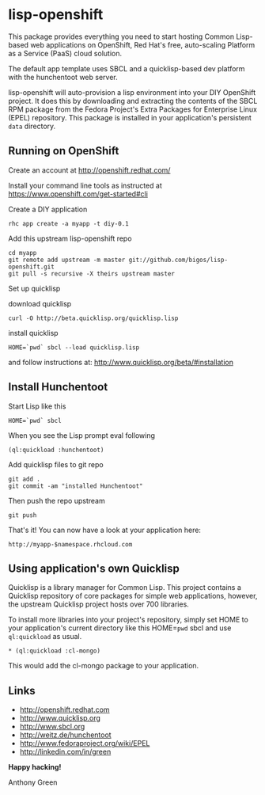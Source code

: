 lisp-openshift
==============

This package provides everything you need to start hosting Common
Lisp-based web applications on OpenShift, Red Hat's free, auto-scaling
Platform as a Service (PaaS) cloud solution.

The default app template uses SBCL and a quicklisp-based dev platform
with the hunchentoot web server.

lisp-openshift will auto-provision a lisp environment into your DIY
OpenShift project.  It does this by downloading and extracting the
contents of the SBCL RPM package from the Fedora Project's Extra
Packages for Enterprise Linux (EPEL) repository.  This package is
installed in your application's persistent `data` directory.

Running on OpenShift
--------------------

Create an account at http://openshift.redhat.com/

Install your command line tools as instructed at https://www.openshift.com/get-started#cli

Create a DIY application

    rhc app create -a myapp -t diy-0.1

Add this upstream lisp-openshift repo

    cd myapp
    git remote add upstream -m master git://github.com/bigos/lisp-openshift.git
    git pull -s recursive -X theirs upstream master
    
Set up quicklisp

  download quicklisp
  
    curl -O http://beta.quicklisp.org/quicklisp.lisp
    
  install quicklisp
  
    HOME=`pwd` sbcl --load quicklisp.lisp
    
  and follow instructions at:
    http://www.quicklisp.org/beta/#installation
    
Install Hunchentoot
-------------------

Start Lisp like this

    HOME=`pwd` sbcl

When you see the Lisp prompt eval following

    (ql:quickload :hunchentoot)

Add quicklisp files to git repo

    git add .
    git commit -am "installed Hunchentoot"
    
Then push the repo upstream

    git push

That's it!  You can now have a look at your application here:

    http://myapp-$namespace.rhcloud.com
 

Using application's own Quicklisp
---------------------------------

Quicklisp is a library manager for Common Lisp.  This project contains
a Quicklisp repository of core packages for simple web applications,
however, the upstream Quicklisp project hosts over 700 libraries.

To install more libraries into your project's repository, simply 
set HOME to your application's current directory like this HOME=`pwd` sbcl
and use `ql:quickload` as usual.

    * (ql:quickload :cl-mongo)

This would add the cl-mongo package to your application.

Links
-----

* http://openshift.redhat.com
* http://www.quicklisp.org
* http://www.sbcl.org
* http://weitz.de/hunchentoot
* http://www.fedoraproject.org/wiki/EPEL
* http://linkedin.com/in/green


__Happy hacking!__

Anthony Green


